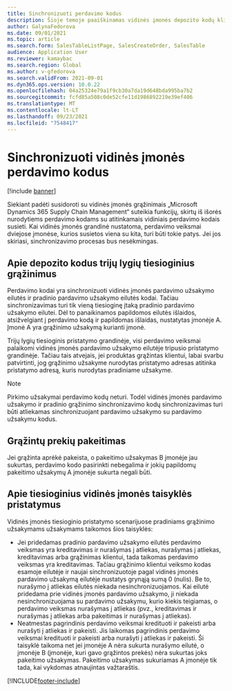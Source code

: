 ```yaml
---
title: Sinchronizuoti perdavimo kodus
description: Šioje temoje paaiškinamas vidinės įmonės depozito kodų kliento informacijos komercijai
author: GalynaFedorova
ms.date: 09/01/2021
ms.topic: article
ms.search.form: SalesTableListPage, SalesCreateOrder, SalesTable
audience: Application User
ms.reviewer: kamaybac
ms.search.region: Global
ms.author: v-gfedorova
ms.search.validFrom: 2021-09-01
ms.dyn365.ops.version: 10.0.22
ms.openlocfilehash: 04a25324e79a1f9cb30a7da19d648bda995ba7b2
ms.sourcegitcommit: fcfd85a508c0de52cfe11d1986892219e39ef406
ms.translationtype: MT
ms.contentlocale: lt-LT
ms.lasthandoff: 09/23/2021
ms.locfileid: "7548417"
---
```

# <a name="synchronize-intercompany-disposition-codes"></a>Sinchronizuoti vidinės įmonės perdavimo kodus

[!include [banner](../../includes/banner.md)]

Siekiant padėti susidoroti su vidinės įmonės grąžinimais „Microsoft Dynamics 365 Supply Chain Management“ suteikia funkcijų, skirtų iš išorės nurodytiems perdavimo kodams su atitinkamais vidiniais perdavimo kodais susieti. Kai vidinės įmonės grandinė nustatoma, perdavimo veiksmai dviejose įmonėse, kurios susietos viena su kita, turi būti tokie patys. Jei jos skiriasi, sinchronizavimo procesas bus nesėkmingas.

## <a name="about-disposition-codes-for-three-legged-direct-returns"></a>Apie depozito kodus trijų lygių tiesioginius grąžinimus

Perdavimo kodai yra sinchronizuoti vidinės įmonės pardavimo užsakymo eilutės ir pradinio pardavimo užsakymo eilutės kodai. Tačiau sinchronizavimas turi tik vieną tiesioginę įtaką pradinio pardavimo užsakymo eilutei. Dėl to panaikinamos papildomos eilutės išlaidos, atsižvelgiant į perdavimo kodą ir papildomas išlaidas, nustatytas įmonėje A. Įmonė A yra grąžinimo užsakymą kurianti įmonė.

Trijų lygių tiesioginis pristatymo grandinėje, visi perdavimo veiksmai palaikomi vidinės įmonės pardavimo užsakymo eilutėje tripusio pristatymo grandinėje. Tačiau tais atvejais, jei produktas grąžintas klientui, labai svarbu patvirtinti, jog grąžinimo užsakyme nurodytas pristatymo adresas atitinka pristatymo adresą, kuris nurodytas pradiniame užsakyme.

> [!NOTE]
> Pirkimo užsakymai perdavimo kodų neturi. Todėl vidinės įmonės pardavimo užsakymo ir pradinio grąžinimo sinchronizavimo kodų sinchronizavimas turi būti atliekamas sinchronizuojant pardavimo užsakymo su pardavimo užsakymu kodus.

## <a name="replacing-returned-items"></a>Grąžintų prekių pakeitimas

Jei grąžinta aprėkė pakeista, o pakeitimo užsakymas B įmonėje jau sukurtas, perdavimo kodo pasirinkti nebegalima ir jokių papildomų pakeitimo užsakymų A įmonėje sukurta negali būti.

## <a name="rules-for-intercompany-direct-deliveries"></a>Apie tiesioginius vidinės įmonės taisyklės pristatymus

Vidinės įmonės tiesioginio pristatymo scenarijuose pradiniams grąžinimo užsakymams užsakymams taikomos šios taisyklės:

- Jei pridedamas pradinio pardavimo užsakymo eilutės perdavimo veiksmas yra kreditavimas ir nurašymas į atliekas, nurašymas į atliekas, kreditavimas arba grąžinimas klientui, tada taikomas perdavimo veiksmas yra kreditavimas. Tačiau grąžinimo klientui veiksmo kodas esamoje eilutėje ir naujai sinchronizuotoje pagal vidinės įmonės pardavimo užsakymą eilutėje nustatys grynąją sumą 0 (nulis). Be to, nurašymo į atliekas eilutės niekada nesinchronizuojamos. Kai eilutė pridedama prie vidinės įmonės pardavimo užsakymo, ji niekada nesinchronizuojama su pardavimo užsakymu, kurio kiekis teigiamas, o perdavimo veiksmas nurašymas į atliekas (pvz., kreditavimas ir nurašymas į atliekas arba pakeitimas ir nurašymas į atliekas).
- Neatmestas pagrindinis perdavimo veiksmai kredituoti ir pakeisti arba nurašyti į atliekas ir pakeisti. Jis laikomas pagrindinis perdavimo veiksmai kredituoti ir pakeisti arba nurašyti į atliekas ir pakeisti. Ši taisyklė taikoma net jei įmonėje A nėra sukurta nurašymo eilutė, o įmonėje B (įmonėje, kuri gavo grąžintos prekės) nėra sukurtas joks pakeitimo užsakymas. Pakeitimo užsakymas sukuriamas A įmonėje tik tada, kai vykdomas atnaujintas važtaraštis.

[!INCLUDE[footer-include](../../includes/footer-banner.md)]
